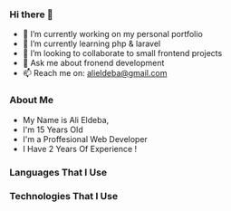 ### Hi there 👋

- 🔭 I’m currently working on my personal portfolio
- 🌱 I’m currently learning php & laravel
- 👯 I’m looking to collaborate to small frontend projects
- 💬 Ask me about fronend development
- 📫 Reach me on: alieldeba@gmail.com

### About Me
- My Name is Ali Eldeba,
- I'm 15 Years Old
- I'm a Proffesional Web Developer
- I Have 2 Years Of Experience !

### Languages That I Use
### Technologies That I Use
